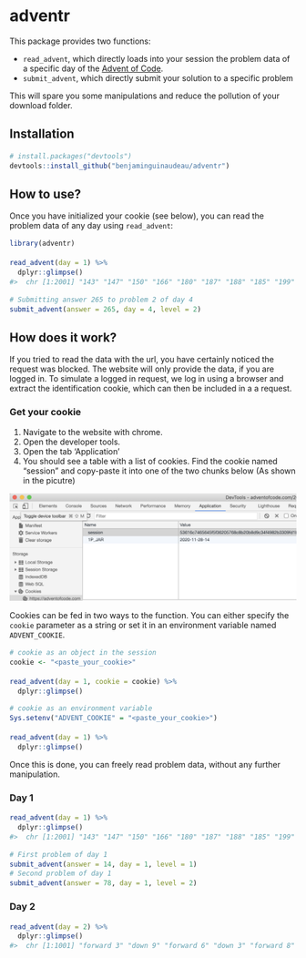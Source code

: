 
<!-- README.md is generated from README.Rmd. Please edit that file -->

# adventr

This package provides two functions:

-   `read_advent`, which directly loads into your session the problem
    data of a specific day of the [Advent of
    Code](https://adventofcode.com/).
-   `submit_advent`, which directly submit your solution to a specific
    problem

This will spare you some manipulations and reduce the pollution of your
download folder.

## Installation

``` r
# install.packages("devtools")
devtools::install_github("benjaminguinaudeau/adventr")
```

## How to use?

Once you have initialized your cookie (see below), you can read the
problem data of any day using `read_advent`:

``` r
library(adventr)

read_advent(day = 1) %>%
  dplyr::glimpse()
#>  chr [1:2001] "143" "147" "150" "166" "180" "187" "188" "185" "199" "198" ...
```

``` r
# Submitting answer 265 to problem 2 of day 4
submit_advent(answer = 265, day = 4, level = 2)
```

## How does it work?

If you tried to read the data with the url, you have certainly noticed
the request was blocked. The website will only provide the data, if you
are logged in. To simulate a logged in request, we log in using a
browser and extract the identification cookie, which can then be
included in a a request.

### Get your cookie

1.  Navigate to the website with chrome.
2.  Open the developer tools.
3.  Open the tab ‘Application’
4.  You should see a table with a list of cookies. Find the cookie named
    “session” and copy-paste it into one of the two chunks below (As
    shown in the picutre)

![](example_cookie.png)

Cookies can be fed in two ways to the function. You can either specify
the `cookie` parameter as a string or set it in an environment variable
named `ADVENT_COOKIE`.

``` r
# cookie as an object in the session
cookie <- "<paste_your_cookie>"

read_advent(day = 1, cookie = cookie) %>%
  dplyr::glimpse()
```

``` r
# cookie as an environment variable
Sys.setenv("ADVENT_COOKIE" = "<paste_your_cookie>")

read_advent(day = 1) %>%
  dplyr::glimpse()
```

Once this is done, you can freely read problem data, without any further
manipulation.

### Day 1

``` r
read_advent(day = 1) %>%
  dplyr::glimpse()
#>  chr [1:2001] "143" "147" "150" "166" "180" "187" "188" "185" "199" "198" ...
```

``` r
# First problem of day 1
submit_advent(answer = 14, day = 1, level = 1)
# Second problem of day 1
submit_advent(answer = 78, day = 1, level = 2)
```

### Day 2

``` r
read_advent(day = 2) %>%
  dplyr::glimpse()
#>  chr [1:1001] "forward 3" "down 9" "forward 6" "down 3" "forward 8" ...
```
